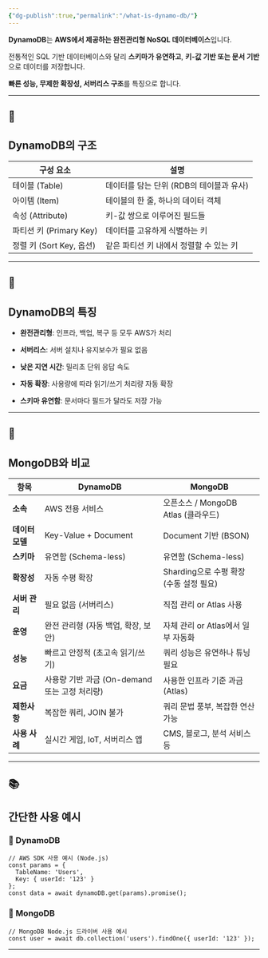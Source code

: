 ```yaml
---
{"dg-publish":true,"permalink":"/what-is-dynamo-db/"}
---
```



**DynamoDB**는 **AWS에서 제공하는 완전관리형 NoSQL 데이터베이스**입니다.

전통적인 SQL 기반 데이터베이스와 달리 **스키마가 유연하고**, **키-값 기반 또는 문서 기반**으로 데이터를 저장합니다.

**빠른 성능, 무제한 확장성, 서버리스 구조**를 특징으로 합니다.

---

## **🧱** 

## **DynamoDB의 구조**

|**구성 요소**|**설명**|
|---|---|
|테이블 (Table)|데이터를 담는 단위 (RDB의 테이블과 유사)|
|아이템 (Item)|테이블의 한 줄, 하나의 데이터 객체|
|속성 (Attribute)|키-값 쌍으로 이루어진 필드들|
|파티션 키 (Primary Key)|데이터를 고유하게 식별하는 키|
|정렬 키 (Sort Key, 옵션)|같은 파티션 키 내에서 정렬할 수 있는 키|

  

---

## **🚀** 

## **DynamoDB의 특징**

- **완전관리형**: 인프라, 백업, 복구 등 모두 AWS가 처리
    
- **서버리스**: 서버 설치나 유지보수가 필요 없음
    
- **낮은 지연 시간**: 밀리초 단위 응답 속도
    
- **자동 확장**: 사용량에 따라 읽기/쓰기 처리량 자동 확장
    
- **스키마 유연함**: 문서마다 필드가 달라도 저장 가능
    

---

## **🔄** 

## **MongoDB와 비교**

|**항목**|**DynamoDB**|**MongoDB**|
|---|---|---|
|**소속**|AWS 전용 서비스|오픈소스 / MongoDB Atlas (클라우드)|
|**데이터 모델**|Key-Value + Document|Document 기반 (BSON)|
|**스키마**|유연함 (Schema-less)|유연함 (Schema-less)|
|**확장성**|자동 수평 확장|Sharding으로 수평 확장 (수동 설정 필요)|
|**서버 관리**|필요 없음 (서버리스)|직접 관리 or Atlas 사용|
|**운영**|완전 관리형 (자동 백업, 확장, 보안)|자체 관리 or Atlas에서 일부 자동화|
|**성능**|빠르고 안정적 (초고속 읽기/쓰기)|쿼리 성능은 유연하나 튜닝 필요|
|**요금**|사용량 기반 과금 (On-demand 또는 고정 처리량)|사용한 인프라 기준 과금 (Atlas)|
|**제한사항**|복잡한 쿼리, JOIN 불가|쿼리 문법 풍부, 복잡한 연산 가능|
|**사용 사례**|실시간 게임, IoT, 서버리스 앱|CMS, 블로그, 분석 서비스 등|

  

---

## **📚** 

## **간단한 사용 예시**

  

### **🔸 DynamoDB**

```
// AWS SDK 사용 예시 (Node.js)
const params = {
  TableName: 'Users',
  Key: { userId: '123' }
};
const data = await dynamoDB.get(params).promise();
```

### **🔹 MongoDB**

```
// MongoDB Node.js 드라이버 사용 예시
const user = await db.collection('users').findOne({ userId: '123' });
```

  

---

